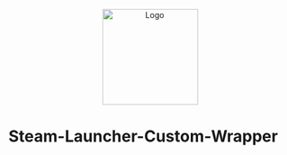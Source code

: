 <p align="center">
  <img src="public/logo.png" alt="Logo" height=170/>
</p>

# Steam-Launcher-Custom-Wrapper
